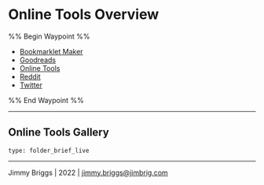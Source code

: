 # Online Tools Overview

%% Begin Waypoint %%

* [Bookmarklet Maker](Bookmarklet%20Maker.md)
* [Goodreads](Goodreads.md)
* [Online Tools](Online%20Tools.md)
* [Reddit](Reddit.md)
* [Twitter](Twitter.md)

%% End Waypoint %%

---

## Online Tools Gallery

````ccard
type: folder_brief_live
````

---

Jimmy Briggs | 2022 | <jimmy.briggs@jimbrig.com>
